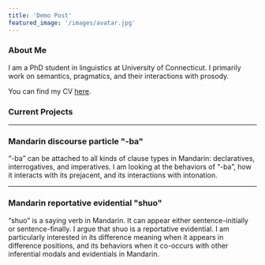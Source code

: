 ```yaml
---
title: 'Demo Post'
featured_image: '/images/avatar.jpg'
---
```


### About Me

I am a PhD student in linguistics at University of Connecticut. I primarily work on semantics, pragmatics, and their interactions with prosody.

You can find my CV [here](https://drive.google.com/file/d/1alkInVvI9Nn5wbmM3ekaLrUiKpyHOc98/view?usp=sharing).

### Current Projects
---

### Mandarin discourse particle "-ba"

“-ba” can be attached to all kinds of clause types in Mandarin: declaratives, interrogatives, and imperatives. I am looking at the behaviors of “-ba”, how it interacts with its prejacent, and its interactions with intonation.

---

### Mandarin reportative evidential "shuo"

“shuo” is a saying verb in Mandarin. It can appear either sentence-initially or sentence-finally. I argue that shuo is a reportative evidential. I am particularly interested in its difference meaning when it appears in difference positions, and its behaviors when it co-occurs with other inferential modals and evidentials in Mandarin.